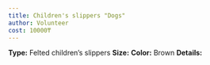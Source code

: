 ```yaml
---
title: Children's slippers "Dogs"
author: Volunteer
cost: 10000₸
---
```

**Type:** Felted children’s slippers
**Size:**
**Color:** Brown
**Details:**
